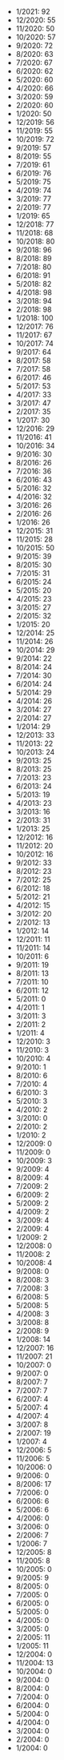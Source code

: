 *  1/2021: 92
*  12/2020: 55
*  11/2020: 50
*  10/2020: 57
*  9/2020: 72
*  8/2020: 63
*  7/2020: 67
*  6/2020: 62
*  5/2020: 60
*  4/2020: 66
*  3/2020: 59
*  2/2020: 60
*  1/2020: 50
*  12/2019: 56
*  11/2019: 55
*  10/2019: 72
*  9/2019: 57
*  8/2019: 55
*  7/2019: 61
*  6/2019: 76
*  5/2019: 75
*  4/2019: 74
*  3/2019: 77
*  2/2019: 77
*  1/2019: 65
*  12/2018: 77
*  11/2018: 68
*  10/2018: 80
*  9/2018: 96
*  8/2018: 89
*  7/2018: 80
*  6/2018: 91
*  5/2018: 82
*  4/2018: 98
*  3/2018: 94
*  2/2018: 98
*  1/2018: 100
*  12/2017: 76
*  11/2017: 67
*  10/2017: 74
*  9/2017: 64
*  8/2017: 58
*  7/2017: 58
*  6/2017: 46
*  5/2017: 53
*  4/2017: 33
*  3/2017: 47
*  2/2017: 35
*  1/2017: 30
*  12/2016: 29
*  11/2016: 41
*  10/2016: 34
*  9/2016: 30
*  8/2016: 26
*  7/2016: 36
*  6/2016: 43
*  5/2016: 32
*  4/2016: 32
*  3/2016: 26
*  2/2016: 26
*  1/2016: 26
*  12/2015: 31
*  11/2015: 28
*  10/2015: 50
*  9/2015: 39
*  8/2015: 30
*  7/2015: 31
*  6/2015: 24
*  5/2015: 20
*  4/2015: 23
*  3/2015: 27
*  2/2015: 32
*  1/2015: 20
*  12/2014: 25
*  11/2014: 26
*  10/2014: 29
*  9/2014: 22
*  8/2014: 24
*  7/2014: 30
*  6/2014: 24
*  5/2014: 29
*  4/2014: 26
*  3/2014: 27
*  2/2014: 27
*  1/2014: 29
*  12/2013: 33
*  11/2013: 22
*  10/2013: 24
*  9/2013: 25
*  8/2013: 25
*  7/2013: 23
*  6/2013: 24
*  5/2013: 19
*  4/2013: 23
*  3/2013: 16
*  2/2013: 31
*  1/2013: 25
*  12/2012: 16
*  11/2012: 20
*  10/2012: 16
*  9/2012: 33
*  8/2012: 23
*  7/2012: 25
*  6/2012: 18
*  5/2012: 21
*  4/2012: 15
*  3/2012: 20
*  2/2012: 13
*  1/2012: 14
*  12/2011: 11
*  11/2011: 14
*  10/2011: 6
*  9/2011: 19
*  8/2011: 13
*  7/2011: 10
*  6/2011: 12
*  5/2011: 0
*  4/2011: 1
*  3/2011: 3
*  2/2011: 2
*  1/2011: 4
*  12/2010: 3
*  11/2010: 3
*  10/2010: 4
*  9/2010: 1
*  8/2010: 6
*  7/2010: 4
*  6/2010: 3
*  5/2010: 3
*  4/2010: 2
*  3/2010: 0
*  2/2010: 2
*  1/2010: 2
*  12/2009: 0
*  11/2009: 0
*  10/2009: 3
*  9/2009: 4
*  8/2009: 4
*  7/2009: 2
*  6/2009: 2
*  5/2009: 2
*  4/2009: 2
*  3/2009: 4
*  2/2009: 4
*  1/2009: 2
*  12/2008: 0
*  11/2008: 2
*  10/2008: 4
*  9/2008: 0
*  8/2008: 3
*  7/2008: 3
*  6/2008: 5
*  5/2008: 5
*  4/2008: 3
*  3/2008: 8
*  2/2008: 9
*  1/2008: 14
*  12/2007: 16
*  11/2007: 21
*  10/2007: 0
*  9/2007: 0
*  8/2007: 7
*  7/2007: 7
*  6/2007: 4
*  5/2007: 4
*  4/2007: 4
*  3/2007: 8
*  2/2007: 19
*  1/2007: 4
*  12/2006: 5
*  11/2006: 5
*  10/2006: 0
*  9/2006: 0
*  8/2006: 17
*  7/2006: 0
*  6/2006: 6
*  5/2006: 6
*  4/2006: 0
*  3/2006: 0
*  2/2006: 7
*  1/2006: 7
*  12/2005: 8
*  11/2005: 8
*  10/2005: 0
*  9/2005: 9
*  8/2005: 0
*  7/2005: 0
*  6/2005: 0
*  5/2005: 0
*  4/2005: 0
*  3/2005: 0
*  2/2005: 11
*  1/2005: 11
*  12/2004: 0
*  11/2004: 13
*  10/2004: 0
*  9/2004: 0
*  8/2004: 0
*  7/2004: 0
*  6/2004: 0
*  5/2004: 0
*  4/2004: 0
*  3/2004: 0
*  2/2004: 0
*  1/2004: 0